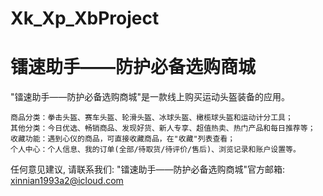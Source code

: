 # Xk_Xp_XbProject
# 镭速助手——防护必备选购商城

  "镭速助手——防护必备选购商城"是一款线上购买运动头盔装备的应用。

    商品分类：拳击头盔、赛车头盔、轮滑头盔、冰球头盔、橄榄球头盔和运动计分工具；
    其他分类：今日优选、畅销商品、发现好货、新人专享、超值热卖、热门产品和每日推荐等；
    收藏功能：遇到心仪的商品，可直接收藏商品，在"收藏"列表查看；
    个人中心：个人信息、我的订单(全部/待取货/待评价/售后)、浏览记录和账户设置等。

   任何意见建议, 请联系我们: 
   "镭速助手——防护必备选购商城"官方邮箱: xinnian1993a2@icloud.com
